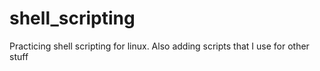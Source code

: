 # shell_scripting

Practicing shell scripting for linux. Also adding scripts that I use for other stuff
